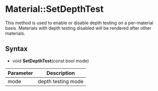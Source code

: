 # Material::SetDepthTest

This method is used to enable or disable depth testing on a per-material basis. Materials with depth testing disabled will be rendered after other materials.

## Syntax

- void **SetDepthTest**(const bool mode)

| Parameter | Description |
|---|---|
| mode | depth testing mode |
